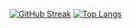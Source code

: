[![GitHub Streak](http://github-readme-streak-stats.herokuapp.com?user=Baron105&theme=dark&type=png)](https://git.io/streak-stats)
[![Top Langs](https://github-readme-stats.vercel.app/api/top-langs/?username=Baron105&layout=compact&theme=vision-friendly-dark)](https://github.com/anuraghazra/github-readme-stats)
